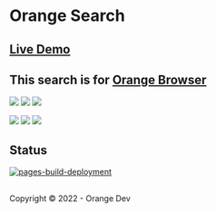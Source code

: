 # Orange Search

## [Live Demo](https://orangedevs.github.io/orange-search/index.html)

## This search is for [Orange Browser](https://github.com/orangedevs/Orange-Browser)

![](https://img.shields.io/github/license/orangedevs/orange-search)
![](https://img.shields.io/github/issues/orangedevs/orange-search)
![](https://img.shields.io/github/stars/orangedevs/orange-search)


![](https://img.shields.io/github/workflow/status/actions/toolkit/toolkit-unit-tests)
![](https://img.shields.io/github/repo-size/orangedevs/orange-search)
![](https://img.shields.io/github/downloads/orangedevs/orange-search/total)

## Status

[![pages-build-deployment](https://github.com/orangedevs/orange-search/actions/workflows/pages/pages-build-deployment/badge.svg)](https://github.com/orangedevs/orange-search/actions/workflows/pages/pages-build-deployment)

## 
Copyright © 2022 - Orange Dev
